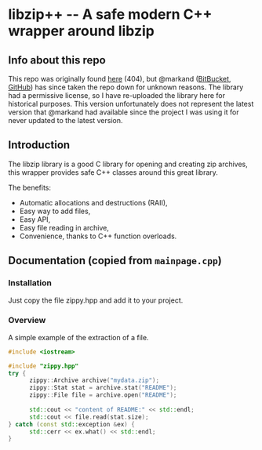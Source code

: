libzip++ -- A safe modern C++ wrapper around libzip
===================================================

Info about this repo
--------------------
This repo was originally found [here](https://bitbucket.org/markand/libzip/) (404), but @markand ([BitBucket](https://bitbucket.org/markand/), [GitHub](https://github.com/markand)) has since taken the repo down for unknown reasons. The library had a permissive license, so I have re-uploaded the library here for historical purposes. This version unfortunately does not represent the latest version that @markand had available since the project I was using it for never updated to the latest version.

Introduction
------------

The libzip library is a good C library for opening and creating zip archives, this wrapper provides safe C++ classes
around this great library.

The benefits:

  - Automatic allocations and destructions (RAII),
  - Easy way to add files,
  - Easy API,
  - Easy file reading in archive,
  - Convenience, thanks to C++ function overloads.

Documentation (copied from `mainpage.cpp`)
-------------

### Installation

Just copy the file zippy.hpp and add it to your project.

### Overview

A simple example of the extraction of a file.

```cpp
#include <iostream>

#include "zippy.hpp"
try {
	  zippy::Archive archive("mydata.zip");
 	  zippy::Stat stat = archive.stat("README");
 	  zippy::File file = archive.open("README");
 
 	  std::cout << "content of README:" << std::endl;
 	  std::cout << file.read(stat.size);
} catch (const std::exception &ex) {
 	  std::cerr << ex.what() << std::endl;
}
```

